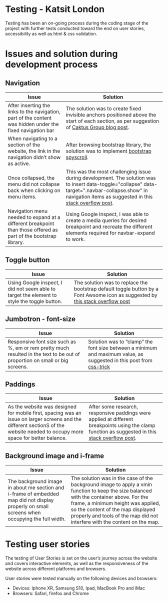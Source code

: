 # **Testing - Katsit London**

Testing has been an on-going process during the coding stage of the project with further tests conducted toward the end on user stories, accessibility as well as html & css validation.

# Issues and solution during development process 

## Navigation 

Issue | Solution 
------------ | -------------
After inserting the links to the navigation, part of the content was hidden under the fixed navigation bar | The solution was to create fixed invisible anchors positioned above the start of each section, as per suggestion of [Caktus Group blog post](https://www.caktusgroup.com/blog/2017/10/23/css-tip-fixed-headers-and-section-anchors).
When navigating to a section of the website, the link in the navigation didn’t show as active. | After browsing bootstrap library, the solution was to implement [bootstrap spyscroll](https://getbootstrap.com/docs/4.5/components/scrollspy/). 
Once collapsed, the menu did not collapse back when clicking on menu items. | This was the most challenging issue during development. The solution was to insert data-toggle="collapse" data-target=".navbar-collapse.show" in navigation items as suggested in this [stack overflow post](https://stackoverflow.com/questions/42401606/how-to-hide-collapsible-bootstrap-4-navbar-on-click).
Navigation menu needed to expand at a different breakpoint than those offered as part of the bootstrap library. | Using Google Inspect, I was able to create a media queries for desired breakpoint and recreate the different elements required for navbar-expand to work. 

## Toggle button 

Issue | Solution 
------------ | -------------
Using Google inspect, I did not seem able to target the element to style the toggle button. | The solution was to replace the bootstrap default toggle button by a Font Awsome icon as suggested by [this stack overflow post](https://stackoverflow.com/questions/42586729/bootstrap-4-change-hamburger-toggler-color)

## Jumbotron - font-size

Issue | Solution 
------------ | -------------
Responsive font size such as %, em or rem pretty much resulted in the text to be out of proportion on small or big screens. | Solution was to “clamp” the font size between a minimum and maximum value, as suggested in this post from [css-trick](https://css-tricks.com/how-do-you-do-max-font-size-in-css/)

## Paddings 

Issue | Solution 
------------ | -------------
As the website was designed for mobile first, spacing was an issue on larger screens and the different sectionS of the website needed to occupy more space for better balance. | After some research, responsive paddings were applied at different breakpoints using the clamp function as suggested in this [stack overflow post](https://stackoverflow.com/questions/38078957/can-we-define-min-margin-and-max-margin-max-padding-and-min-padding-in-css/38079002).

## Background image and i-frame

Issue | Solution 
------------ | -------------
The background image in about me section and i-frame of embedded map did not display properly on small screens when occupying the full width. | The solution was in the case of the background image to apply a vmin function to keep the size balanced with the container above. For the frame, a minimum height was applied, so the content of the map displayed properly and tools of the map did not interfere with the content on the map.


# Testing user stories 

The testing of  User Stories is set on the user’s journey across the website and covers interactive elements, as well as the responsiveness of the website across different platforms and browsers. 

User stories were tested manually on the following devices and browsers:
- Devices:  Iphone XR, Samsung S10, Ipad,  MacBook Pro and iMac
- Browsers: Safari, firefox and Chrome




